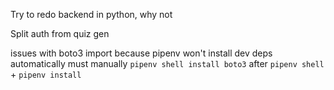 Try to redo backend in python, why not

Split auth from quiz gen

issues with boto3 import because pipenv won't install dev deps automatically
must manually `pipenv shell install boto3` after `pipenv shell` + `pipenv install`